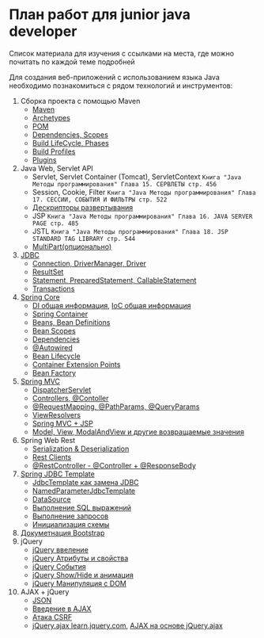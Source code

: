 # План работ для junior java developer

Список материала для изучения с ссылками на места, где можно почитать по каждой теме подробней

Для создания веб-приложений с использованием языка Java необходимо познакомиться c рядом технологий и инструментов:

1. Сборка проекта с помощью Maven
    - [Maven](https://maven.apache.org/what-is-maven.html)
    - [Archetypes](https://maven.apache.org/guides/introduction/introduction-to-archetypes.html)
    - [POM](https://maven.apache.org/guides/introduction/introduction-to-the-pom.html)
    - [Dependencies, Scopes](https://maven.apache.org/guides/introduction/introduction-to-dependency-mechanism.html)
    - [Build LifeCycle, Phases](https://maven.apache.org/guides/introduction/introduction-to-the-lifecycle.html)
    - [Build Profiles](https://maven.apache.org/guides/introduction/introduction-to-profiles.html)
    - [Plugins](https://maven.apache.org/plugins/)
1. Java Web, Servlet API
    - Servlet, Servlet Container (Tomcat), ServletContext `Книга "Java Методы программирования" Глава 15. СЕРВЛЕТЫ стр. 456`
    - Session, Cookie, Filter `Книга "Java Методы программирования" Глава 17. CЕССИИ, СОБЫТИЯ И ФИЛЬТРЫ стр. 522`
    - [Дескрипторы развертывания](https://cloud.google.com/appengine/docs/standard/java/config/webxml#descriptors)
    - JSP `Книга "Java Методы программирования" Глава 16. JAVA SERVER PAGE стр. 485`
    - JSTL `Книга "Java Методы программирования" Глава 18. JSP STANDARD TAG LIBRARY стр. 544`
    - [MultiPart(опционально)](https://docs.oracle.com/javaee/7/tutorial/servlets011.htm#BABFGCHB)
1. [JDBC](https://docs.oracle.com/javase/tutorial/jdbc/basics/index.html)
    - [Connection, DriverManager, Driver](https://docs.oracle.com/javase/tutorial/jdbc/basics/connecting.html)
    - [ResultSet](https://docs.oracle.com/javase/tutorial/jdbc/basics/retrieving.html)
    - [Statement, PreparedStatement, CallableStatement](https://docs.oracle.com/javase/tutorial/jdbc/basics/prepared.html)
    - [Transactions](https://docs.oracle.com/javase/tutorial/jdbc/basics/transactions.html)
1. [Spring Core](https://docs.spring.io/spring/docs/current/spring-framework-reference/core.html#spring-core)
    - [DI  общая информация](https://en.wikipedia.org/wiki/Dependency_injection), [IoC общая информация](https://en.wikipedia.org/wiki/Inversion_of_control)
    - [Spring Container](https://docs.spring.io/spring/docs/current/spring-framework-reference/core.html#beans-introduction)
    - [Beans, Bean Definitions](https://docs.spring.io/spring/docs/current/spring-framework-reference/core.html#beans-definition)
    - [Bean Scopes](https://docs.spring.io/spring/docs/current/spring-framework-reference/core.html#beans-factory-scopes)
    - [Dependencies](https://docs.spring.io/spring/docs/current/spring-framework-reference/core.html#beans-dependencies)
    - [@Autowired](https://docs.spring.io/spring/docs/current/spring-framework-reference/core.html#beans-factory-autowire)
    - [Bean Lifecycle](https://docs.spring.io/spring/docs/current/spring-framework-reference/core.html#beans-factory-nature)
    - [Container Extension Points](https://docs.spring.io/spring/docs/current/spring-framework-reference/core.html#beans-factory-extension)
    - [Bean Factory](https://docs.spring.io/spring/docs/current/spring-framework-reference/core.html#beans-beanfactory)
1. [Spring MVC](https://docs.spring.io/spring/docs/current/spring-framework-reference/web.html#mvc)
    - [DispatcherServlet](https://docs.spring.io/spring/docs/current/spring-framework-reference/web.html#mvc-servlet)
    - [Controllers, @Contoller](https://docs.spring.io/spring/docs/current/spring-framework-reference/web.html#mvc-controller)
    - [@RequestMapping, @PathParams, @QueryParams](https://docs.spring.io/spring/docs/current/spring-framework-reference/web.html#mvc-ann-methods)
    - [ViewResolvers](https://docs.spring.io/spring/docs/current/spring-framework-reference/web.html#mvc-viewresolver)
    - [Spring MVC + JSP](https://docs.spring.io/spring/docs/current/spring-framework-reference/web.html#mvc-view-jsp)
    - [Model, View, ModalAndView и другие возвращаемые значения](https://docs.spring.io/spring/docs/current/spring-framework-reference/web.html#mvc-ann-return-types)
1. Spring Web Rest
    - [Serialization & Deserialization](https://www.baeldung.com/java-serialization)
    - [Rest Clients](https://docs.spring.io/spring/docs/current/spring-framework-reference/web.html#webmvc-client)
    - [@RestController - @Controller + @ResponseBody](https://docs.spring.io/spring/docs/current/spring-framework-reference/web.html#mvc-ann-controller)
1. [Spring JDBC Template](https://docs.spring.io/spring/docs/current/spring-framework-reference/data-access.html#jdbc-choose-style)
    - [JdbcTemplate как замена JDBC](https://docs.spring.io/spring/docs/current/spring-framework-reference/data-access.html#jdbc-core)
    - [NamedParameterJdbcTemplate](https://docs.spring.io/spring/docs/current/spring-framework-reference/data-access.html#jdbc-NamedParameterJdbcTemplate)
    - [DataSource](https://docs.spring.io/spring/docs/current/spring-framework-reference/data-access.html#jdbc-datasource)
    - [Выполнение SQL выражений](https://docs.spring.io/spring/docs/current/spring-framework-reference/data-access.html#jdbc-statements-executing)
    - [Выполнение запросов](https://docs.spring.io/spring/docs/current/spring-framework-reference/data-access.html#jdbc-statements-querying)
    - [Инициализация схемы](https://docs.spring.io/spring/docs/current/spring-framework-reference/data-access.html#jdbc-initializing-datasource)
1. [Докуметнация Bootstrap](https://getbootstrap.com/)
1. jQuery
   - [jQuery ввеление](https://antonshevchuk.gitbooks.io/jquery-for-beginners/content/10_go_on/)
   - [jQuery Атрибуты и свойства](https://antonshevchuk.gitbooks.io/jquery-for-beginners/content/20_attributes_and_properties/)
   - [jQuery События](https://antonshevchuk.gitbooks.io/jquery-for-beginners/content/30_events/)
   - [jQuery Show/Hide и анимация](https://antonshevchuk.gitbooks.io/jquery-for-beginners/content/40_animation/)
   - [jQuery Манипуляция с DOM](https://antonshevchuk.gitbooks.io/jquery-for-beginners/content/50_document_manipulation/)
1. AJAX + jQuery
   - [JSON](https://learn.javascript.ru/json)
   - [Введение в AJAX](https://learn.javascript.ru/ajax-intro)
   - [Атака CSRF](https://learn.javascript.ru/csrf)
   - [jQuery.ajax learn.jquery.com](https://learn.jquery.com/ajax/), [AJAX на основе jQuery.ajax](https://antonshevchuk.gitbooks.io/jquery-for-beginners/content/60_ajax/)
